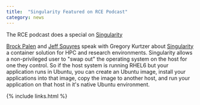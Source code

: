 ```yaml
---
title:  "Singularity Featured on RCE Podcast"
category: news
---
```


The RCE podcast does a special on <a href="http://www.rce-cast.com/Podcast/rce-106-singularity.html" target="_blank">Singularity</a>

<p><a href="http://www.rce-cast.com/about/about-the-hosts.html#brockp">Brock Palen</a> and <a href="http://www.rce-cast.com/about/about-the-hosts.html#jsquyres">Jeff Squyres</a> speak with Gregory Kurtzer about <a href="/singularity.lbl.gov/">Singularity</a> a container solution for HPC and research environments.  Singularity allows a non-privileged user to "swap out" the operating system on the host for one they control. So if the host system is running RHEL6 but your application runs in Ubuntu, you can create an Ubuntu image, install your applications into that image, copy the image to another host, and run your application on that host in it's native Ubuntu environment.</p>

{% include links.html %}
